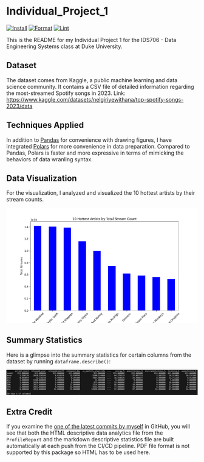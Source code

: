 # Individual_Project_1
[![Install](https://github.com/nogibjj/Peter_Min_Data_Engineering_Individual_Project1/actions/workflows/install.yml/badge.svg)](https://github.com/nogibjj/Peter_Min_Data_Engineering_Individual_Project1/actions/workflows/install.yml)
[![Format](https://github.com/nogibjj/Peter_Min_Data_Engineering_Individual_Project1/actions/workflows/format.yml/badge.svg)](https://github.com/nogibjj/Peter_Min_Data_Engineering_Individual_Project1/actions/workflows/format.yml)
[![Lint](https://github.com/nogibjj/Peter_Min_Data_Engineering_Individual_Project1/actions/workflows/lint.yml/badge.svg)](https://github.com/nogibjj/Peter_Min_Data_Engineering_Individual_Project1/actions/workflows/lint.yml)

This is the README for my Individual Project 1 for the IDS706 - Data Engineering Systems class at Duke University.

## Dataset
The dataset comes from Kaggle, a public machine learning and data science community. It contains a CSV file of detailed information regarding the most-streamed Spotify songs in 2023. Link: https://www.kaggle.com/datasets/nelgiriyewithana/top-spotify-songs-2023/data

## Techniques Applied
In addition to [Pandas](https://pandas.pydata.org/) for convenience with drawing figures, I have integrated [Polars](https://pola.rs) for more convenience in data preparation. Compared to Pandas, Polars is faster and more expressive in terms of mimicking the behaviors of data wranling syntax.

## Data Visualization
For the visualization, I analyzed and visualized the 10 hottest artists by their stream counts.

![alt text](top_10_artist_by_stream_count.png)

## Summary Statistics
Here is a glimpse into the summary statistics for certain columns from the dataset by running `dataframe.describe()`:

![alt text](summary_statistics.png)

## Extra Credit
If you examine the [one of the latest commits by myself](https://github.com/nogibjj/Peter_Min_Data_Engineering_Project3/actions/runs/10977799956/job/30480175871) in GitHub, you will see that both the HTML descriptive data analytics file from the `ProfileReport` and the markdown descriptive statistics file are built automatically at each push from the CI/CD pipeline. PDF file format is not supported by this package so HTML has to be used here.
